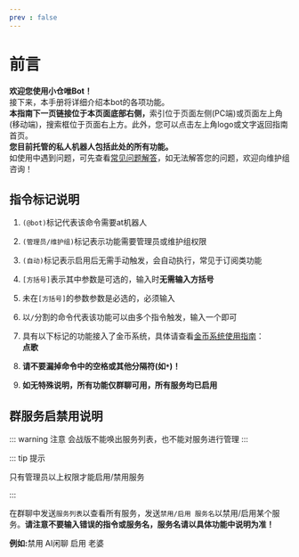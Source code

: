 ```yaml
---
prev : false
---
```

# 前言
<a-alert type="warning" message="提示" show-icon>
<template slot="description">
目前<b>除会战版外</b>的所有版本<b>(包括会战实用版)</b>皆已全面转为托管模式，如果您需要一个开箱即用的会战机器人，请照<a
            href="/shop/guide.html">“赞助指南”</a>赞助并使用。这个机器人只有<b>最基本</b>的功能，若需使用完整功能，请<a href="/announcement/hosting.html">托管机器人</a>。
</template>
</a-alert>

<b>欢迎您使用小仓唯Bot！</B>  
接下来，本手册将详细介绍本bot的各项功能。   
<b>本指南下一页链接位于本页面底部右侧，</b>索引位于页面左侧(PC端)或页面左上角(移动端)，搜索框位于页面右上方。此外，您可以点击左上角logo或文字返回指南首页。   
<b>您目前托管的私人机器人包括此处的所有功能。</b>  
如使用中遇到问题，可先查看[常见问题解答](/guide/qa)，如无法解答您的问题，欢迎向维护组咨询！

## 指令标记说明

1. `(@bot)`标记代表该命令需要at机器人

2. `(管理员/维护组)`标记表示功能需要管理员或维护组权限

3. `(自动)`标记表示启用后无需手动触发，会自动执行，常见于订阅类功能

4. `[方括号]`表示其中参数是可选的，输入时<b>无需输入方括号</B>  

5. 未在`[方括号]`的参数参数是必选的，必须输入

6. 以`/`分割的命令代表该功能可以由多个指令触发，输入一个即可

7. 具有以下标记的功能接入了金币系统，具体请查看[金币系统使用指南](/guide/scoresystem.html)：  
    <b>点歌</B><Badge text="花费金币" type="warning"/><Badge text="花费金币(限额用完时)" type="warning"/> <Badge text="获得金币" type="tip"/>

8. <b>请不要漏掉命令中的空格或其他分隔符(如`*`)！</B>

9.  <b>如无特殊说明，所有功能仅群聊可用，所有服务均已启用</B>

## 群服务启禁用说明

::: warning 注意
会战版不能唤出服务列表，也不能对服务进行管理
:::

::: tip 提示
<p>只有管理员以上权限才能启用/禁用服务</p>
:::

在群聊中发送`服务列表`以查看所有服务，发送`禁用/启用 服务名`以禁用/启用某个服务。<b>请注意不要输入错误的指令或服务名，服务名请以具体功能中说明为准！</B>

<b>例如:</b>禁用 AI闲聊 启用 老婆

<!--
<script>
export default {
  methods: {
    showConfirm() {
      this.$confirm({
        title: '娱乐版&会战实用版转型通知',
        content: h => <b>除会战版以外的所有机器人已经全面转向托管模式，此后不再维护之前的机器人，请点击“确定”前往了解详情以及具体操作，点击“取消”留在当前页面。</b>,
        onOk() {
          window.location.href="/announcement/hosting.html";
        },
        onCancel() {
        },
        okText: '确定',
        cancelText: '取消',
      });
    },
},
mounted() {
  if (document.readyState === 'complete') this.showConfirm()
  else document.addEventListener('load', () => this.showConfirm())
  },
}
</script>
!-->